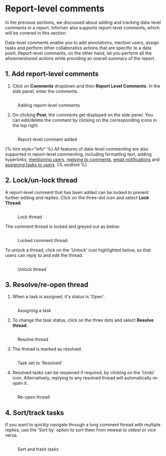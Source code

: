 # Report-level comments

In the previous sections, we discussed about adding and tracking data-level comments in a report. Inforiver also supports report-level comments, which will be covered in this section.

Data-level comments enable you to add annotations, mention users, assign tasks and perform other collaborative actions that are specific to a data point. Report-level comments, on the other hand, let you perform all the aforementioned actions while providing an overall summary of the report.

## 1. Add report-level comments

1. Click on **Comments** dropdown and then **Report Level Comments**. In the side panel, enter the comments.&#x20;

<figure><img src="../../../.gitbook/assets/image (8).png" alt=""><figcaption><p>Adding report-level comments</p></figcaption></figure>

2. On clicking **Post**, the comments get displayed on the side panel. You can edit/delete the comment by clicking on the corresponding icons in the top right.

<figure><img src="../../../.gitbook/assets/image (9).png" alt=""><figcaption><p>Report-level comment added</p></figcaption></figure>

{% hint style="info" %}
All features of data-level commenting are also supported in report-level commenting, including formatting text, adding hyperlinks, [mentioning users](comments.md#id-2.-mention-other-users), [replying to comments](comments.md#id-3.-reply-to-comments), [email notifications](comments.md#id-6.-email-notifications) and [assigning tasks to users](comments-1.md#id-1.-assign-tasks).
{% endhint %}

## **2. Lock/un-lock thread**

A report-level comment that has been added can be locked to prevent further editing and replies. Click on the three-dot icon and select **Lock Thread.**&#x20;

<figure><img src="../../../.gitbook/assets/image (11).png" alt=""><figcaption><p>Lock thread</p></figcaption></figure>

The comment thread is locked and greyed out as below:

<figure><img src="../../../.gitbook/assets/image (12).png" alt=""><figcaption><p>Locked comment thread</p></figcaption></figure>

To unlock a thread, click on the 'Unlock' icon highlighted below, so that users can reply to and edit the thread.

<figure><img src="../../../.gitbook/assets/image (14).png" alt=""><figcaption><p>Unlock thread</p></figcaption></figure>

## 3. Resolve/re-open thread

1. When a task is assigned, it's status is 'Open'.

<figure><img src="../../../.gitbook/assets/image (15).png" alt=""><figcaption><p>Assigning a task</p></figcaption></figure>

2. To change the task status, click on the three dots and select **Resolve thread**.

<figure><img src="../../../.gitbook/assets/image (16).png" alt=""><figcaption><p>Resolve thread</p></figcaption></figure>

3. The thread is marked as resolved.

<figure><img src="../../../.gitbook/assets/image (17).png" alt=""><figcaption><p>Task set to 'Resolved'</p></figcaption></figure>

4. Resolved tasks can be reopened if required, by clicking on the 'Undo' icon. Alternatively, replying to any resolved thread will automatically re-open it.

<figure><img src="../../../.gitbook/assets/image (19).png" alt=""><figcaption><p>Re-open thread</p></figcaption></figure>

## 4. Sort/track tasks

If you want to quickly navigate through a long comment thread with multiple replies, use the 'Sort by' option to sort them from newest to oldest or vice versa.

<figure><img src="../../../.gitbook/assets/image (20).png" alt=""><figcaption><p>Sort and track tasks</p></figcaption></figure>
